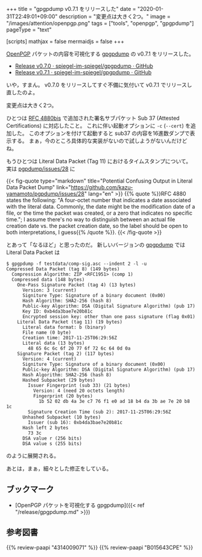 +++
title = "gpgpdump v0.7.1 をリリースした"
date =  "2020-01-31T22:49:01+09:00"
description = "変更点は大きく2つ。"
image = "/images/attention/openpgp.png"
tags = ["tools", "openpgp", "gpgpdump"]
pageType = "text"

[scripts]
  mathjax = false
  mermaidjs = false
+++

[OpenPGP] パケットの内容を可視化する [gpgpdump] の v0.7.1 をリリースした。

- [Release v0.7.0 · spiegel-im-spiegel/gpgpdump · GitHub](https://github.com/spiegel-im-spiegel/gpgpdump/releases/tag/v0.7.0)
- [Release v0.7.1 · spiegel-im-spiegel/gpgpdump · GitHub](https://github.com/spiegel-im-spiegel/gpgpdump/releases/tag/v0.7.1)

いや，すまん。
v0.7.0 をリリースしてすぐ不備に気付いて v0.7.1 でリリースし直したのよ。

変更点は大きく2つ。

ひとつは [RFC 4880bis] で追加された署名サブパケット Sub 37 (Attested Certifications) に対応したこと。
これに伴い起動オプションに `-c` (`--cert`) を追加した。
このオプションを付けて起動すると sub37 の内容を16進数ダンプで表示する。
まぁ，今のところ具体的な実装がないので試しようがないんだけどね。

もうひとつは Literal Data Packet (Tag 11) におけるタイムスタンプについて。
実は [pgpdump/issues/28](https://github.com/kazu-yamamoto/pgpdump/issues/28 "Potential Confusing Output in \"Literal Data Packet\" Dump · Issue #28 · kazu-yamamoto/pgpdump") に

{{< fig-quote type="markdown" title="Potential Confusing Output in Literal Data Packet Dump" link="https://github.com/kazu-yamamoto/pgpdump/issues/28" lang="en" >}}
{{% quote %}}RFC 4880 states the following: "A four-octet number that indicates a date associated with the literal data. Commonly, the date might be the modification date of a file, or the time the packet was created, or a zero that indicates no specific time."; I assume there's no way to distinguish between an actual file creation date vs. the packet creation date, so the label should be open to both interpretations, I guess{{% /quote %}}.
{{< /fig-quote >}}

とあって「なるほど」と思ったのだ。
新しいバージョンの [gpgpdump] では Literal Data Packet は

```text {hl_lines=["12-17"]}
$ gpgpdump -f testdata/comp-sig.asc --indent 2 -l -u
Compressed Data Packet (tag 8) (149 bytes)
  Compression Algorithm: ZIP <RFC1951> (comp 1)
  Compressed data (148 bytes)
    One-Pass Signature Packet (tag 4) (13 bytes)
      Version: 3 (current)
      Signiture Type: Signature of a binary document (0x00)
      Hash Algorithm: SHA2-256 (hash 8)
      Public-key Algorithm: DSA (Digital Signature Algorithm) (pub 17)
      Key ID: 0xb4da3bae7e20b81c
      Encrypted session key: other than one pass signature (flag 0x01)
    Literal Data Packet (tag 11) (19 bytes)
      Literal data format: b (binary)
      File name (0 byte)
      Creation time: 2017-11-25T06:29:56Z
      Literal data (13 bytes)
        48 65 6c 6c 6f 20 77 6f 72 6c 64 0d 0a
    Signature Packet (tag 2) (117 bytes)
      Version: 4 (current)
      Signiture Type: Signature of a binary document (0x00)
      Public-key Algorithm: DSA (Digital Signature Algorithm) (pub 17)
      Hash Algorithm: SHA2-256 (hash 8)
      Hashed Subpacket (29 bytes)
        Issuer Fingerprint (sub 33) (21 bytes)
          Version: 4 (need 20 octets length)
          Fingerprint (20 bytes)
            1b 52 02 db 4a 3e c7 76 f1 e0 ad 18 b4 da 3b ae 7e 20 b8 1c
        Signature Creation Time (sub 2): 2017-11-25T06:29:56Z
      Unhashed Subpacket (10 bytes)
        Issuer (sub 16): 0xb4da3bae7e20b81c
      Hash left 2 bytes
        73 3c
      DSA value r (256 bits)
      DSA value s (255 bits)
```

のように展開される。

あとは，まぁ，細々とした修正をしている。

## ブックマーク

- [OpenPGP パケットを可視化する gpgpdump]({{< ref "/release/gpgpdump.md" >}})

[gpgpdump]: https://github.com/spiegel-im-spiegel/gpgpdump "spiegel-im-spiegel/gpgpdump: OpenPGP packet visualizer"
[OpenPGP]: http://openpgp.org/
[RFC 4880]: https://tools.ietf.org/html/rfc4880
[RFC 4880bis]: https://datatracker.ietf.org/doc/draft-ietf-openpgp-rfc4880bis/

## 参考図書

{{% review-paapi "4314009071" %}} <!-- 暗号化 プライバシーを救った反乱者たち -->
{{% review-paapi "B015643CPE" %}} <!-- 暗号技術入門 第3版 -->
